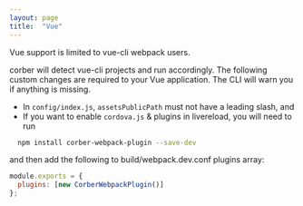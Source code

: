 ```yaml
---
layout: page
title:  "Vue"
---
```


Vue support is limited to vue-cli webpack users.

corber will detect vue-cli projects and run accordingly. The following custom changes are required to your Vue application. The CLI will warn you if anything is missing.

- In `config/index.js`, `assetsPublicPath` must not have a leading slash, and
- If you want to enable `cordova.js` & plugins in livereload, you will need to run

```bash
  npm install corber-webpack-plugin --save-dev
```

and then add the following to build/webpack.dev.conf plugins array:

```javascript
module.exports = {
  plugins: [new CorberWebpackPlugin()]
};
```
